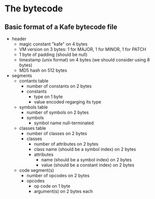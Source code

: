 # The bytecode

## Basic format of a Kafe bytecode file

* header
    * magic constant "kafe" on 4 bytes
    * VM version on 3 bytes: 1 for MAJOR, 1 for MINOR, 1 for PATCH
    * 1 byte of padding (should be null)
    * timestamp (unix format) on 4 bytes (we should consider using 8 bytes)
    * MD5 hash on 512 bytes
* segments
    * contants table
        * number of constants on 2 bytes
        * constants
            * type on 1 byte
            * value encoded regarging its type
    * symbols table
        * number of symbols on 2 bytes
        * symbols
            * symbol name null-terminated
    * classes table
        * number of classes on 2 bytes
        * classes
            * number of attributes on 2 bytes
            * class name (should be a symbol index) on 2 bytes
            * attributes
                * name (should be a symbol index) on 2 bytes
                * value (should be a constant index) on 2 bytes
    * code segment(s)
        * number of opcodes on 2 bytes
        * opcodes
            * op code on 1 byte
            * argument(s) on 2 bytes each